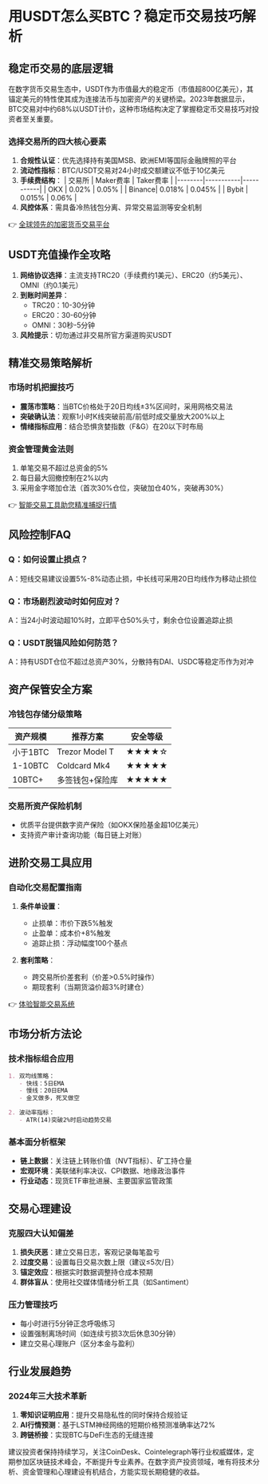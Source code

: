 # 用USDT怎么买BTC？稳定币交易技巧解析

## 稳定币交易的底层逻辑
在数字货币交易生态中，USDT作为市值最大的稳定币（市值超800亿美元），其锚定美元的特性使其成为连接法币与加密资产的关键桥梁。2023年数据显示，BTC交易对中约68%以USDT计价，这种市场结构决定了掌握稳定币交易技巧对投资者至关重要。

### 选择交易所的四大核心要素
1. **合规性认证**：优先选择持有美国MSB、欧洲EMI等国际金融牌照的平台
2. **流动性指标**：BTC/USDT交易对24小时成交额建议不低于10亿美元
3. **手续费结构**：
   | 交易所 | Maker费率 | Taker费率 |
   |--------|-----------|-----------|
   | OKX    | 0.02%     | 0.05%     |
   | Binance| 0.018%    | 0.045%    |
   | Bybit  | 0.015%    | 0.06%     |
4. **风控体系**：需具备冷热钱包分离、异常交易监测等安全机制

👉 [全球领先的加密货币交易平台](https://bit.ly/okx_welcome)

## USDT充值操作全攻略
1. **网络协议选择**：主流支持TRC20（手续费约1美元）、ERC20（约5美元）、OMNI（约0.1美元）
2. **到账时间差异**：
   - TRC20：10-30分钟
   - ERC20：30-60分钟
   - OMNI：30秒-5分钟
3. **风险提示**：切勿通过非交易所官方渠道购买USDT

## 精准交易策略解析
### 市场时机把握技巧
- **震荡市策略**：当BTC价格处于20日均线±3%区间时，采用网格交易法
- **突破确认法**：观察1小时K线突破前高/前低时成交量放大200%以上
- **情绪指标应用**：结合恐惧贪婪指数（F&G）在20以下时布局

### 资金管理黄金法则
1. 单笔交易不超过总资金的5%
2. 每日最大回撤控制在2%以内
3. 采用金字塔加仓法（首次30%仓位，突破加仓40%，突破再30%）

👉 [智能交易工具助您精准捕捉行情](https://bit.ly/okx_welcome)

## 风险控制FAQ
### Q：如何设置止损点？
A：短线交易建议设置5%-8%动态止损，中长线可采用20日均线作为移动止损位

### Q：市场剧烈波动时如何应对？
A：当24小时波动超10%时，立即平仓50%头寸，剩余仓位设置追踪止损

### Q：USDT脱锚风险如何防范？
A：持有USDT仓位不超过总资产30%，分散持有DAI、USDC等稳定币作为对冲

## 资产保管安全方案
### 冷钱包存储分级策略
| 资产规模 | 推荐方案 | 安全等级 |
|----------|----------|----------|
| 小于1BTC | Trezor Model T | ★★★★☆ |
| 1-10BTC  | Coldcard Mk4 | ★★★★★ |
| 10BTC+   | 多签钱包+保险库 | ★★★★★ |

### 交易所资产保险机制
- 优质平台提供数字资产保险（如OKX保险基金超10亿美元）
- 支持资产审计查询功能（每日链上对账）

## 进阶交易工具应用
### 自动化交易配置指南
1. **条件单设置**：
   - 止损单：市价下跌5%触发
   - 止盈单：成本价+8%触发
   - 追踪止损：浮动幅度100个基点

2. **套利策略**：
   - 跨交易所价差套利（价差>0.5%时操作）
   - 期现套利（当期货溢价超3%时建仓）

👉 [体验智能交易系统](https://bit.ly/okx_welcome)

## 市场分析方法论
### 技术指标组合应用
```markdown
1. 双均线策略：
   - 快线：5日EMA
   - 慢线：20日EMA
   - 金叉做多，死叉做空

2. 波动率指标：
   - ATR(14)突破2%时启动趋势交易
```

### 基本面分析框架
- **链上数据**：关注链上转账价值（NVT指标）、矿工持仓量
- **宏观环境**：美联储利率决议、CPI数据、地缘政治事件
- **行业动态**：现货ETF审批进展、主要国家监管政策

## 交易心理建设
### 克服四大认知偏差
1. **损失厌恶**：建立交易日志，客观记录每笔盈亏
2. **过度交易**：设置每日交易次数上限（建议≤5次/日）
3. **锚定效应**：根据实时数据调整持仓成本预期
4. **群体盲从**：使用社交媒体情绪分析工具（如Santiment）

### 压力管理技巧
- 每小时进行5分钟正念呼吸练习
- 设置强制离场时间（如连续亏损3次后休息30分钟）
- 建立交易心理账户（区分本金与盈利）

## 行业发展趋势
### 2024年三大技术革新
1. **零知识证明应用**：提升交易隐私性的同时保持合规验证
2. **AI行情预测**：基于LSTM神经网络的短期价格预测准确率达72%
3. **跨链桥接**：实现BTC与DeFi生态的无缝连接

建议投资者保持持续学习，关注CoinDesk、Cointelegraph等行业权威媒体，定期参加区块链技术峰会，不断提升专业素养。在数字资产投资领域，唯有将技术分析、资金管理和心理建设有机结合，方能实现长期稳健的收益。